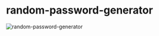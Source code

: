 # random-password-generator
![random-password-generator](https://user-images.githubusercontent.com/96244449/172611698-af1dc7a0-605f-4bf0-92e8-0698cff158d5.jpg)
